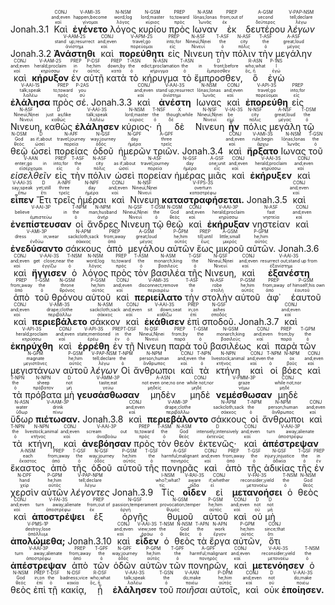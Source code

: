 <rt>Jonah.3.1</rt> <RUBY><ruby><ruby>Καὶ<rt>καί</rt></ruby><rt>and;even</rt></ruby><rt>CONJ</rt></RUBY> <RUBY><ruby><ruby><strong>ἐγένετο</strong><rt>γίνομαι</rt></ruby><rt>happen;become</rt></ruby><rt>V-AMI-3S</rt></RUBY> <RUBY><ruby><ruby>λόγος<rt>λόγος</rt></ruby><rt>word;log</rt></ruby><rt>N-NSM</rt></RUBY> <RUBY><ruby><ruby>κυρίου<rt>κύριος</rt></ruby><rt>lord;master</rt></ruby><rt>N-GSM</rt></RUBY> <RUBY><ruby><ruby>πρὸς<rt>πρός</rt></ruby><rt>to;toward</rt></ruby><rt>PREP</rt></RUBY> <RUBY><ruby><ruby>Ιωναν<rt>Ἰωνᾶς</rt></ruby><rt>Iōnas;Ionas</rt></ruby><rt>N-ASM</rt></RUBY> <RUBY><ruby><ruby>ἐκ<rt>ἐκ</rt></ruby><rt>from;out of</rt></ruby><rt>PREP</rt></RUBY> <RUBY><ruby><ruby>δευτέρου<rt>δεύτερος</rt></ruby><rt>second</rt></ruby><rt>A-GSM</rt></RUBY> <RUBY><ruby><ruby><em>λέγων</em><rt>λέγω</rt></ruby><rt>tell;declare</rt></ruby><rt>V-PAP-NSM</rt></RUBY> <rt>Jonah.3.2</rt> <RUBY><ruby><ruby><strong>Ἀνάστηθι</strong><rt>ἀνίστημι</rt></ruby><rt>stand up;resurrect</rt></ruby><rt>V-AAM-2S</rt></RUBY> <RUBY><ruby><ruby>καὶ<rt>καί</rt></ruby><rt>and;even</rt></ruby><rt>CONJ</rt></RUBY> <RUBY><ruby><ruby><strong>πορεύθητι</strong><rt>πορεύομαι</rt></ruby><rt>travel;go</rt></ruby><rt>V-APM-2S</rt></RUBY> <RUBY><ruby><ruby>εἰς<rt>εἰς</rt></ruby><rt>into;for</rt></ruby><rt>PREP</rt></RUBY> <RUBY><ruby><ruby>Νινευη<rt>Νινευΐ</rt></ruby><rt>Nineuΐ;Ninei</rt></ruby><rt>N-ASF</rt></RUBY> <RUBY><ruby><ruby>τὴν<rt>ὁ</rt></ruby><rt>the</rt></ruby><rt>T-ASF</rt></RUBY> <RUBY><ruby><ruby>πόλιν<rt>πόλις</rt></ruby><rt>city</rt></ruby><rt>N-ASF</rt></RUBY> <RUBY><ruby><ruby>τὴν<rt>ὁ</rt></ruby><rt>the</rt></ruby><rt>T-ASF</rt></RUBY> <RUBY><ruby><ruby>μεγάλην<rt>μέγας</rt></ruby><rt>great;loud</rt></ruby><rt>A-ASF</rt></RUBY> <RUBY><ruby><ruby>καὶ<rt>καί</rt></ruby><rt>and;even</rt></ruby><rt>CONJ</rt></RUBY> <RUBY><ruby><ruby><strong>κήρυξον</strong><rt>κηρύσσω</rt></ruby><rt>herald;proclaim</rt></ruby><rt>V-AAM-2S</rt></RUBY> <RUBY><ruby><ruby>ἐν<rt>ἐν</rt></ruby><rt>in</rt></ruby><rt>PREP</rt></RUBY> <RUBY><ruby><ruby>αὐτῇ<rt>αὐτός</rt></ruby><rt>he;him</rt></ruby><rt>P-DSF</rt></RUBY> <RUBY><ruby><ruby>κατὰ<rt>κατά</rt></ruby><rt>down;by</rt></ruby><rt>PREP</rt></RUBY> <RUBY><ruby><ruby>τὸ<rt>ὁ</rt></ruby><rt>the</rt></ruby><rt>T-ASN</rt></RUBY> <RUBY><ruby><ruby>κήρυγμα<rt>κήρυγμα</rt></ruby><rt>edict;proclamation</rt></ruby><rt>N-ASN</rt></RUBY> <RUBY><ruby><ruby>τὸ<rt>ὁ</rt></ruby><rt>the</rt></ruby><rt>T-ASN</rt></RUBY> <RUBY><ruby><ruby>ἔμπροσθεν,<rt>ἔμπροσθεν</rt></ruby><rt>in front;before</rt></ruby><rt>D</rt></RUBY> <RUBY><ruby><ruby>ὃ<rt>ὅς, ἥ</rt></ruby><rt>who;what</rt></ruby><rt>R-ASN</rt></RUBY> <RUBY><ruby><ruby>ἐγὼ<rt>ἐγώ</rt></ruby><rt>I</rt></ruby><rt>P-1NS</rt></RUBY> <RUBY><ruby><ruby><strong>ἐλάλησα</strong><rt>λαλέω</rt></ruby><rt>talk;speak</rt></ruby><rt>V-AAI-1S</rt></RUBY> <RUBY><ruby><ruby>πρὸς<rt>πρός</rt></ruby><rt>to;toward</rt></ruby><rt>PREP</rt></RUBY> <RUBY><ruby><ruby>σέ.<rt>σύ</rt></ruby><rt>you</rt></ruby><rt>P-2AS</rt></RUBY> <rt>Jonah.3.3</rt> <RUBY><ruby><ruby>καὶ<rt>καί</rt></ruby><rt>and;even</rt></ruby><rt>CONJ</rt></RUBY> <RUBY><ruby><ruby><strong>ἀνέστη</strong><rt>ἀνίστημι</rt></ruby><rt>stand up;resurrect</rt></ruby><rt>V-AAI-3S</rt></RUBY> <RUBY><ruby><ruby>Ιωνας<rt>Ἰωνᾶς</rt></ruby><rt>Iōnas;Ionas</rt></ruby><rt>N-NSM</rt></RUBY> <RUBY><ruby><ruby>καὶ<rt>καί</rt></ruby><rt>and;even</rt></ruby><rt>CONJ</rt></RUBY> <RUBY><ruby><ruby><strong>ἐπορεύθη</strong><rt>πορεύομαι</rt></ruby><rt>travel;go</rt></ruby><rt>V-API-3S</rt></RUBY> <RUBY><ruby><ruby>εἰς<rt>εἰς</rt></ruby><rt>into;for</rt></ruby><rt>PREP</rt></RUBY> <RUBY><ruby><ruby>Νινευη,<rt>Νινευΐ</rt></ruby><rt>Nineuΐ;Ninei</rt></ruby><rt>N-ASF</rt></RUBY> <RUBY><ruby><ruby>καθὼς<rt>καθώς</rt></ruby><rt>just as/like</rt></ruby><rt>D</rt></RUBY> <RUBY><ruby><ruby><strong>ἐλάλησεν</strong><rt>λαλέω</rt></ruby><rt>talk;speak</rt></ruby><rt>V-AAI-3S</rt></RUBY> <RUBY><ruby><ruby>κύριος·<rt>κύριος</rt></ruby><rt>lord;master</rt></ruby><rt>N-NSM</rt></RUBY> <RUBY><ruby><ruby>ἡ<rt>ὁ</rt></ruby><rt>the</rt></ruby><rt>T-NSF</rt></RUBY> <RUBY><ruby><ruby>δὲ<rt>δέ</rt></ruby><rt>though;while</rt></ruby><rt>X</rt></RUBY> <RUBY><ruby><ruby>Νινευη<rt>Νινευΐ</rt></ruby><rt>Nineuΐ;Ninei</rt></ruby><rt>N-NSF</rt></RUBY> <RUBY><ruby><ruby><strong>ἦν</strong><rt>εἰμί</rt></ruby><rt>be</rt></ruby><rt>V-IAI-3S</rt></RUBY> <RUBY><ruby><ruby>πόλις<rt>πόλις</rt></ruby><rt>city</rt></ruby><rt>N-NSF</rt></RUBY> <RUBY><ruby><ruby>μεγάλη<rt>μέγας</rt></ruby><rt>great;loud</rt></ruby><rt>A-NSF</rt></RUBY> <RUBY><ruby><ruby>τῷ<rt>ὁ</rt></ruby><rt>the</rt></ruby><rt>T-DSM</rt></RUBY> <RUBY><ruby><ruby>θεῷ<rt>θεός</rt></ruby><rt>God</rt></ruby><rt>N-DSM</rt></RUBY> <RUBY><ruby><ruby>ὡσεὶ<rt>ὡσεί</rt></ruby><rt>as if;about</rt></ruby><rt>D</rt></RUBY> <RUBY><ruby><ruby>πορείας<rt>πορεία</rt></ruby><rt>travel;journey</rt></ruby><rt>N-APF</rt></RUBY> <RUBY><ruby><ruby>ὁδοῦ<rt>ὁδός</rt></ruby><rt>way;journey</rt></ruby><rt>N-GSF</rt></RUBY> <RUBY><ruby><ruby>ἡμερῶν<rt>ἡμέρα</rt></ruby><rt>day</rt></ruby><rt>N-GPF</rt></RUBY> <RUBY><ruby><ruby>τριῶν.<rt>τρεῖς</rt></ruby><rt>three</rt></ruby><rt>A-GPF</rt></RUBY> <rt>Jonah.3.4</rt> <RUBY><ruby><ruby>καὶ<rt>καί</rt></ruby><rt>and;even</rt></ruby><rt>CONJ</rt></RUBY> <RUBY><ruby><ruby><strong>ἤρξατο</strong><rt>ἄρχω</rt></ruby><rt>rule;begin</rt></ruby><rt>V-AMI-3S</rt></RUBY> <RUBY><ruby><ruby>Ιωνας<rt>Ἰωνᾶς</rt></ruby><rt>Iōnas;Ionas</rt></ruby><rt>N-NSM</rt></RUBY> <RUBY><ruby><ruby>τοῦ<rt>ὁ</rt></ruby><rt>the</rt></ruby><rt>T-GSN</rt></RUBY> <RUBY><ruby><ruby><em>εἰσελθεῖν</em><rt>εἰσέρχομαι</rt></ruby><rt>enter;go in</rt></ruby><rt>V-AAN</rt></RUBY> <RUBY><ruby><ruby>εἰς<rt>εἰς</rt></ruby><rt>into;for</rt></ruby><rt>PREP</rt></RUBY> <RUBY><ruby><ruby>τὴν<rt>ὁ</rt></ruby><rt>the</rt></ruby><rt>T-ASF</rt></RUBY> <RUBY><ruby><ruby>πόλιν<rt>πόλις</rt></ruby><rt>city</rt></ruby><rt>N-ASF</rt></RUBY> <RUBY><ruby><ruby>ὡσεὶ<rt>ὡσεί</rt></ruby><rt>as if;about</rt></ruby><rt>D</rt></RUBY> <RUBY><ruby><ruby>πορείαν<rt>πορεία</rt></ruby><rt>travel;journey</rt></ruby><rt>N-ASF</rt></RUBY> <RUBY><ruby><ruby>ἡμέρας<rt>ἡμέρα</rt></ruby><rt>day</rt></ruby><rt>N-GSF</rt></RUBY> <RUBY><ruby><ruby>μιᾶς<rt>εἷς</rt></ruby><rt>one;unit</rt></ruby><rt>A-GSF</rt></RUBY> <RUBY><ruby><ruby>καὶ<rt>καί</rt></ruby><rt>and;even</rt></ruby><rt>CONJ</rt></RUBY> <RUBY><ruby><ruby><strong>ἐκήρυξεν</strong><rt>κηρύσσω</rt></ruby><rt>herald;proclaim</rt></ruby><rt>V-AAI-3S</rt></RUBY> <RUBY><ruby><ruby>καὶ<rt>καί</rt></ruby><rt>and;even</rt></ruby><rt>CONJ</rt></RUBY> <RUBY><ruby><ruby><strong>εἶπεν</strong><rt>ἔπω</rt></ruby><rt>say;speak</rt></ruby><rt>V-AAI-3S</rt></RUBY> <RUBY><ruby><ruby>Ἔτι<rt>ἔτι</rt></ruby><rt>yet;still</rt></ruby><rt>D</rt></RUBY> <RUBY><ruby><ruby>τρεῖς<rt>τρεῖς</rt></ruby><rt>three</rt></ruby><rt>A-NPF</rt></RUBY> <RUBY><ruby><ruby>ἡμέραι<rt>ἡμέρα</rt></ruby><rt>day</rt></ruby><rt>N-NPF</rt></RUBY> <RUBY><ruby><ruby>καὶ<rt>καί</rt></ruby><rt>and;even</rt></ruby><rt>CONJ</rt></RUBY> <RUBY><ruby><ruby>Νινευη<rt>Νινευΐ</rt></ruby><rt>Nineuΐ;Ninei</rt></ruby><rt>N-NSF</rt></RUBY> <RUBY><ruby><ruby><strong>καταστραφήσεται.</strong><rt>καταστρέφω</rt></ruby><rt>overturn</rt></ruby><rt>V-FPS-3S</rt></RUBY> <rt>Jonah.3.5</rt> <RUBY><ruby><ruby>καὶ<rt>καί</rt></ruby><rt>and;even</rt></ruby><rt>CONJ</rt></RUBY> <RUBY><ruby><ruby><strong>ἐνεπίστευσαν</strong><rt>ἐμπιστεύω</rt></ruby><rt>believe in</rt></ruby><rt>V-AAI-3P</rt></RUBY> <RUBY><ruby><ruby>οἱ<rt>ὁ</rt></ruby><rt>the</rt></ruby><rt>T-NPM</rt></RUBY> <RUBY><ruby><ruby>ἄνδρες<rt>ἀνήρ</rt></ruby><rt>man;husband</rt></ruby><rt>N-NPM</rt></RUBY> <RUBY><ruby><ruby>Νινευη<rt>Νινευΐ</rt></ruby><rt>Nineuΐ;Ninei</rt></ruby><rt>N-GSF</rt></RUBY> <RUBY><ruby><ruby>τῷ<rt>ὁ</rt></ruby><rt>the</rt></ruby><rt>T-DSM</rt></RUBY> <RUBY><ruby><ruby>θεῷ<rt>θεός</rt></ruby><rt>God</rt></ruby><rt>N-DSM</rt></RUBY> <RUBY><ruby><ruby>καὶ<rt>καί</rt></ruby><rt>and;even</rt></ruby><rt>CONJ</rt></RUBY> <RUBY><ruby><ruby><strong>ἐκήρυξαν</strong><rt>κηρύσσω</rt></ruby><rt>herald;proclaim</rt></ruby><rt>V-AAI-3P</rt></RUBY> <RUBY><ruby><ruby>νηστείαν<rt>νηστεία</rt></ruby><rt>fast</rt></ruby><rt>N-ASF</rt></RUBY> <RUBY><ruby><ruby>καὶ<rt>καί</rt></ruby><rt>and;even</rt></ruby><rt>CONJ</rt></RUBY> <RUBY><ruby><ruby><strong>ἐνεδύσαντο</strong><rt>ἐνδύω</rt></ruby><rt>dress in;wear</rt></ruby><rt>V-AMI-3P</rt></RUBY> <RUBY><ruby><ruby>σάκκους<rt>σάκκος</rt></ruby><rt>sackcloth;sack</rt></ruby><rt>N-APM</rt></RUBY> <RUBY><ruby><ruby>ἀπὸ<rt>ἀπό</rt></ruby><rt>from;away</rt></ruby><rt>PREP</rt></RUBY> <RUBY><ruby><ruby>μεγάλου<rt>μέγας</rt></ruby><rt>great;loud</rt></ruby><rt>A-GSM</rt></RUBY> <RUBY><ruby><ruby>αὐτῶν<rt>αὐτός</rt></ruby><rt>he;him</rt></ruby><rt>P-GPM</rt></RUBY> <RUBY><ruby><ruby>ἕως<rt>ἕως</rt></ruby><rt>till;until</rt></ruby><rt>PREP</rt></RUBY> <RUBY><ruby><ruby>μικροῦ<rt>μικρός</rt></ruby><rt>little;small</rt></ruby><rt>A-GSM</rt></RUBY> <RUBY><ruby><ruby>αὐτῶν.<rt>αὐτός</rt></ruby><rt>he;him</rt></ruby><rt>P-GPM</rt></RUBY> <rt>Jonah.3.6</rt> <RUBY><ruby><ruby>καὶ<rt>καί</rt></ruby><rt>and;even</rt></ruby><rt>CONJ</rt></RUBY> <RUBY><ruby><ruby><strong>ἤγγισεν</strong><rt>ἐγγίζω</rt></ruby><rt>get close;near</rt></ruby><rt>V-AAI-3S</rt></RUBY> <RUBY><ruby><ruby>ὁ<rt>ὁ</rt></ruby><rt>the</rt></ruby><rt>T-NSM</rt></RUBY> <RUBY><ruby><ruby>λόγος<rt>λόγος</rt></ruby><rt>word;log</rt></ruby><rt>N-NSM</rt></RUBY> <RUBY><ruby><ruby>πρὸς<rt>πρός</rt></ruby><rt>to;toward</rt></ruby><rt>PREP</rt></RUBY> <RUBY><ruby><ruby>τὸν<rt>ὁ</rt></ruby><rt>the</rt></ruby><rt>T-ASM</rt></RUBY> <RUBY><ruby><ruby>βασιλέα<rt>βασιλεύς</rt></ruby><rt>monarch;king</rt></ruby><rt>N-ASM</rt></RUBY> <RUBY><ruby><ruby>τῆς<rt>ὁ</rt></ruby><rt>the</rt></ruby><rt>T-GSF</rt></RUBY> <RUBY><ruby><ruby>Νινευη,<rt>Νινευΐ</rt></ruby><rt>Nineuΐ;Ninei</rt></ruby><rt>N-GSF</rt></RUBY> <RUBY><ruby><ruby>καὶ<rt>καί</rt></ruby><rt>and;even</rt></ruby><rt>CONJ</rt></RUBY> <RUBY><ruby><ruby><strong>ἐξανέστη</strong><rt>ἐξανίστημι</rt></ruby><rt>resurrect out;stand up from</rt></ruby><rt>V-AAI-3S</rt></RUBY> <RUBY><ruby><ruby>ἀπὸ<rt>ἀπό</rt></ruby><rt>from;away</rt></ruby><rt>PREP</rt></RUBY> <RUBY><ruby><ruby>τοῦ<rt>ὁ</rt></ruby><rt>the</rt></ruby><rt>T-GSM</rt></RUBY> <RUBY><ruby><ruby>θρόνου<rt>θρόνος</rt></ruby><rt>throne</rt></ruby><rt>N-GSM</rt></RUBY> <RUBY><ruby><ruby>αὐτοῦ<rt>αὐτός</rt></ruby><rt>he;him</rt></ruby><rt>P-GSM</rt></RUBY> <RUBY><ruby><ruby>καὶ<rt>καί</rt></ruby><rt>and;even</rt></ruby><rt>CONJ</rt></RUBY> <RUBY><ruby><ruby><strong>περιείλατο</strong><rt>περιαιρέω</rt></ruby><rt>disconnect;remove</rt></ruby><rt>V-AMI-3S</rt></RUBY> <RUBY><ruby><ruby>τὴν<rt>ὁ</rt></ruby><rt>the</rt></ruby><rt>T-ASF</rt></RUBY> <RUBY><ruby><ruby>στολὴν<rt>στολή</rt></ruby><rt>robe</rt></ruby><rt>N-ASF</rt></RUBY> <RUBY><ruby><ruby>αὐτοῦ<rt>αὐτός</rt></ruby><rt>he;him</rt></ruby><rt>P-GSM</rt></RUBY> <RUBY><ruby><ruby>ἀφ᾽<rt>ἀπό</rt></ruby><rt>from;away</rt></ruby><rt>PREP</rt></RUBY> <RUBY><ruby><ruby>ἑαυτοῦ<rt>ἑαυτοῦ</rt></ruby><rt>of himself;his own</rt></ruby><rt>P-GSM</rt></RUBY> <RUBY><ruby><ruby>καὶ<rt>καί</rt></ruby><rt>and;even</rt></ruby><rt>CONJ</rt></RUBY> <RUBY><ruby><ruby><strong>περιεβάλετο</strong><rt>περιβάλλω</rt></ruby><rt>drape;clothe</rt></ruby><rt>V-AMI-3S</rt></RUBY> <RUBY><ruby><ruby>σάκκον<rt>σάκκος</rt></ruby><rt>sackcloth;sack</rt></ruby><rt>N-ASM</rt></RUBY> <RUBY><ruby><ruby>καὶ<rt>καί</rt></ruby><rt>and;even</rt></ruby><rt>CONJ</rt></RUBY> <RUBY><ruby><ruby><strong>ἐκάθισεν</strong><rt>καθίζω</rt></ruby><rt>sit down;seat</rt></ruby><rt>V-AAI-3S</rt></RUBY> <RUBY><ruby><ruby>ἐπὶ<rt>ἐπί</rt></ruby><rt>in;on</rt></ruby><rt>PREP</rt></RUBY> <RUBY><ruby><ruby>σποδοῦ.<rt>σποδός</rt></ruby><rt>ashes</rt></ruby><rt>N-GSF</rt></RUBY> <rt>Jonah.3.7</rt> <RUBY><ruby><ruby>καὶ<rt>καί</rt></ruby><rt>and;even</rt></ruby><rt>CONJ</rt></RUBY> <RUBY><ruby><ruby><strong>ἐκηρύχθη</strong><rt>κηρύσσω</rt></ruby><rt>herald;proclaim</rt></ruby><rt>V-API-3S</rt></RUBY> <RUBY><ruby><ruby>καὶ<rt>καί</rt></ruby><rt>and;even</rt></ruby><rt>CONJ</rt></RUBY> <RUBY><ruby><ruby><strong>ἐρρέθη</strong><rt>ἐρέω</rt></ruby><rt>state;mentioned</rt></ruby><rt>V-API-3S</rt></RUBY> <RUBY><ruby><ruby>ἐν<rt>ἐν</rt></ruby><rt>in</rt></ruby><rt>PREP</rt></RUBY> <RUBY><ruby><ruby>τῇ<rt>ὁ</rt></ruby><rt>the</rt></ruby><rt>T-DSF</rt></RUBY> <RUBY><ruby><ruby>Νινευη<rt>Νινευΐ</rt></ruby><rt>Nineuΐ;Ninei</rt></ruby><rt>N-DSF</rt></RUBY> <RUBY><ruby><ruby>παρὰ<rt>παρά</rt></ruby><rt>from;by</rt></ruby><rt>PREP</rt></RUBY> <RUBY><ruby><ruby>τοῦ<rt>ὁ</rt></ruby><rt>the</rt></ruby><rt>T-GSM</rt></RUBY> <RUBY><ruby><ruby>βασιλέως<rt>βασιλεύς</rt></ruby><rt>monarch;king</rt></ruby><rt>N-GSM</rt></RUBY> <RUBY><ruby><ruby>καὶ<rt>καί</rt></ruby><rt>and;even</rt></ruby><rt>CONJ</rt></RUBY> <RUBY><ruby><ruby>παρὰ<rt>παρά</rt></ruby><rt>from;by</rt></ruby><rt>PREP</rt></RUBY> <RUBY><ruby><ruby>τῶν<rt>ὁ</rt></ruby><rt>the</rt></ruby><rt>T-GPM</rt></RUBY> <RUBY><ruby><ruby>μεγιστάνων<rt>μεγιστᾶνες</rt></ruby><rt>magnate</rt></ruby><rt>N-GPM</rt></RUBY> <RUBY><ruby><ruby>αὐτοῦ<rt>αὐτός</rt></ruby><rt>he;him</rt></ruby><rt>P-GSM</rt></RUBY> <RUBY><ruby><ruby><em>λέγων</em><rt>λέγω</rt></ruby><rt>tell;declare</rt></ruby><rt>V-PAP-NSM</rt></RUBY> <RUBY><ruby><ruby>Οἱ<rt>ὁ</rt></ruby><rt>the</rt></ruby><rt>T-NPM</rt></RUBY> <RUBY><ruby><ruby>ἄνθρωποι<rt>ἄνθρωπος</rt></ruby><rt>person;human</rt></ruby><rt>N-NPM</rt></RUBY> <RUBY><ruby><ruby>καὶ<rt>καί</rt></ruby><rt>and;even</rt></ruby><rt>CONJ</rt></RUBY> <RUBY><ruby><ruby>τὰ<rt>ὁ</rt></ruby><rt>the</rt></ruby><rt>T-NPN</rt></RUBY> <RUBY><ruby><ruby>κτήνη<rt>κτῆνος</rt></ruby><rt>livestock;animal</rt></ruby><rt>N-NPN</rt></RUBY> <RUBY><ruby><ruby>καὶ<rt>καί</rt></ruby><rt>and;even</rt></ruby><rt>CONJ</rt></RUBY> <RUBY><ruby><ruby>οἱ<rt>ὁ</rt></ruby><rt>the</rt></ruby><rt>T-NPM</rt></RUBY> <RUBY><ruby><ruby>βόες<rt>βοῦς</rt></ruby><rt>ox</rt></ruby><rt>N-NPM</rt></RUBY> <RUBY><ruby><ruby>καὶ<rt>καί</rt></ruby><rt>and;even</rt></ruby><rt>CONJ</rt></RUBY> <RUBY><ruby><ruby>τὰ<rt>ὁ</rt></ruby><rt>the</rt></ruby><rt>T-NPN</rt></RUBY> <RUBY><ruby><ruby>πρόβατα<rt>πρόβατον</rt></ruby><rt>sheep</rt></ruby><rt>N-NPN</rt></RUBY> <RUBY><ruby><ruby>μὴ<rt>μή</rt></ruby><rt>not</rt></ruby><rt>D</rt></RUBY> <RUBY><ruby><ruby><strong>γευσάσθωσαν</strong><rt>γεύω</rt></ruby><rt>taste;eat</rt></ruby><rt>V-AMM-3P</rt></RUBY> <RUBY><ruby><ruby>μηδὲν<rt>μηδείς</rt></ruby><rt>not even one;no one</rt></ruby><rt>A-ASN</rt></RUBY> <RUBY><ruby><ruby>μηδὲ<rt>μηδέ</rt></ruby><rt>while not;nor</rt></ruby><rt>CONJ</rt></RUBY> <RUBY><ruby><ruby><strong>νεμέσθωσαν</strong><rt>νέμω</rt></ruby><rt>graze</rt></ruby><rt>V-PMM-3P</rt></RUBY> <RUBY><ruby><ruby>μηδὲ<rt>μηδέ</rt></ruby><rt>while not;nor</rt></ruby><rt>CONJ</rt></RUBY> <RUBY><ruby><ruby>ὕδωρ<rt>ὕδωρ</rt></ruby><rt>water</rt></ruby><rt>N-ASN</rt></RUBY> <RUBY><ruby><ruby><strong>πιέτωσαν.</strong><rt>πίνω</rt></ruby><rt>drink</rt></ruby><rt>V-AAM-3P</rt></RUBY> <rt>Jonah.3.8</rt> <RUBY><ruby><ruby>καὶ<rt>καί</rt></ruby><rt>and;even</rt></ruby><rt>CONJ</rt></RUBY> <RUBY><ruby><ruby><strong>περιεβάλοντο</strong><rt>περιβάλλω</rt></ruby><rt>drape;clothe</rt></ruby><rt>V-AMI-3P</rt></RUBY> <RUBY><ruby><ruby>σάκκους<rt>σάκκος</rt></ruby><rt>sackcloth;sack</rt></ruby><rt>N-APM</rt></RUBY> <RUBY><ruby><ruby>οἱ<rt>ὁ</rt></ruby><rt>the</rt></ruby><rt>T-NPM</rt></RUBY> <RUBY><ruby><ruby>ἄνθρωποι<rt>ἄνθρωπος</rt></ruby><rt>person;human</rt></ruby><rt>N-NPM</rt></RUBY> <RUBY><ruby><ruby>καὶ<rt>καί</rt></ruby><rt>and;even</rt></ruby><rt>CONJ</rt></RUBY> <RUBY><ruby><ruby>τὰ<rt>ὁ</rt></ruby><rt>the</rt></ruby><rt>T-NPN</rt></RUBY> <RUBY><ruby><ruby>κτήνη,<rt>κτῆνος</rt></ruby><rt>livestock;animal</rt></ruby><rt>N-NPN</rt></RUBY> <RUBY><ruby><ruby>καὶ<rt>καί</rt></ruby><rt>and;even</rt></ruby><rt>CONJ</rt></RUBY> <RUBY><ruby><ruby><strong>ἀνεβόησαν</strong><rt>ἀναβοάω</rt></ruby><rt>scream out</rt></ruby><rt>V-AAI-3P</rt></RUBY> <RUBY><ruby><ruby>πρὸς<rt>πρός</rt></ruby><rt>to;toward</rt></ruby><rt>PREP</rt></RUBY> <RUBY><ruby><ruby>τὸν<rt>ὁ</rt></ruby><rt>the</rt></ruby><rt>T-ASM</rt></RUBY> <RUBY><ruby><ruby>θεὸν<rt>θεός</rt></ruby><rt>God</rt></ruby><rt>N-ASM</rt></RUBY> <RUBY><ruby><ruby>ἐκτενῶς·<rt>ἐκτενῶς</rt></ruby><rt>intensely;intensively</rt></ruby><rt>D</rt></RUBY> <RUBY><ruby><ruby>καὶ<rt>καί</rt></ruby><rt>and;even</rt></ruby><rt>CONJ</rt></RUBY> <RUBY><ruby><ruby><strong>ἀπέστρεψαν</strong><rt>ἀποστρέφω</rt></ruby><rt>turn away;alienate</rt></ruby><rt>V-AAI-3P</rt></RUBY> <RUBY><ruby><ruby>ἕκαστος<rt>ἕκαστος</rt></ruby><rt>each</rt></ruby><rt>A-NSM</rt></RUBY> <RUBY><ruby><ruby>ἀπὸ<rt>ἀπό</rt></ruby><rt>from;away</rt></ruby><rt>PREP</rt></RUBY> <RUBY><ruby><ruby>τῆς<rt>ὁ</rt></ruby><rt>the</rt></ruby><rt>T-GSF</rt></RUBY> <RUBY><ruby><ruby>ὁδοῦ<rt>ὁδός</rt></ruby><rt>way;journey</rt></ruby><rt>N-GSF</rt></RUBY> <RUBY><ruby><ruby>αὐτοῦ<rt>αὐτός</rt></ruby><rt>he;him</rt></ruby><rt>P-GSM</rt></RUBY> <RUBY><ruby><ruby>τῆς<rt>ὁ</rt></ruby><rt>the</rt></ruby><rt>T-GSF</rt></RUBY> <RUBY><ruby><ruby>πονηρᾶς<rt>πονηρός</rt></ruby><rt>harmful;malignant</rt></ruby><rt>A-GSF</rt></RUBY> <RUBY><ruby><ruby>καὶ<rt>καί</rt></ruby><rt>and;even</rt></ruby><rt>CONJ</rt></RUBY> <RUBY><ruby><ruby>ἀπὸ<rt>ἀπό</rt></ruby><rt>from;away</rt></ruby><rt>PREP</rt></RUBY> <RUBY><ruby><ruby>τῆς<rt>ὁ</rt></ruby><rt>the</rt></ruby><rt>T-GSF</rt></RUBY> <RUBY><ruby><ruby>ἀδικίας<rt>ἀδικία</rt></ruby><rt>injury;injustice</rt></ruby><rt>N-GSF</rt></RUBY> <RUBY><ruby><ruby>τῆς<rt>ὁ</rt></ruby><rt>the</rt></ruby><rt>T-GSF</rt></RUBY> <RUBY><ruby><ruby>ἐν<rt>ἐν</rt></ruby><rt>in</rt></ruby><rt>PREP</rt></RUBY> <RUBY><ruby><ruby>χερσὶν<rt>χείρ</rt></ruby><rt>hand</rt></ruby><rt>N-DPF</rt></RUBY> <RUBY><ruby><ruby>αὐτῶν<rt>αὐτός</rt></ruby><rt>he;him</rt></ruby><rt>P-GPM</rt></RUBY> <RUBY><ruby><ruby><em>λέγοντες</em><rt>λέγω</rt></ruby><rt>tell;declare</rt></ruby><rt>V-PAP-NPM</rt></RUBY> <rt>Jonah.3.9</rt> <RUBY><ruby><ruby>Τίς<rt>τίς</rt></ruby><rt>who?;what?</rt></ruby><rt>I-NSM</rt></RUBY> <RUBY><ruby><ruby><strong>οἶδεν</strong><rt>οἶδα</rt></ruby><rt>aware</rt></ruby><rt>V-RAI-3S</rt></RUBY> <RUBY><ruby><ruby>εἰ<rt>εἰ</rt></ruby><rt>if;whether</rt></ruby><rt>CONJ</rt></RUBY> <RUBY><ruby><ruby><strong>μετανοήσει</strong><rt>μετανοέω</rt></ruby><rt>reconsider;yield</rt></ruby><rt>V-FAI-3S</rt></RUBY> <RUBY><ruby><ruby>ὁ<rt>ὁ</rt></ruby><rt>the</rt></ruby><rt>T-NSM</rt></RUBY> <RUBY><ruby><ruby>θεὸς<rt>θεός</rt></ruby><rt>God</rt></ruby><rt>N-NSM</rt></RUBY> <RUBY><ruby><ruby>καὶ<rt>καί</rt></ruby><rt>and;even</rt></ruby><rt>CONJ</rt></RUBY> <RUBY><ruby><ruby><strong>ἀποστρέψει</strong><rt>ἀποστρέφω</rt></ruby><rt>turn away;alienate</rt></ruby><rt>V-FAI-3S</rt></RUBY> <RUBY><ruby><ruby>ἐξ<rt>ἐκ</rt></ruby><rt>from;out of</rt></ruby><rt>PREP</rt></RUBY> <RUBY><ruby><ruby>ὀργῆς<rt>ὀργή</rt></ruby><rt>passion;temperament</rt></ruby><rt>N-GSF</rt></RUBY> <RUBY><ruby><ruby>θυμοῦ<rt>θυμός</rt></ruby><rt>provocation;temper</rt></ruby><rt>N-GSM</rt></RUBY> <RUBY><ruby><ruby>αὐτοῦ<rt>αὐτός</rt></ruby><rt>he;him</rt></ruby><rt>P-GSM</rt></RUBY> <RUBY><ruby><ruby>καὶ<rt>καί</rt></ruby><rt>and;even</rt></ruby><rt>CONJ</rt></RUBY> <RUBY><ruby><ruby>οὐ<rt>οὐ</rt></ruby><rt>not</rt></ruby><rt>D</rt></RUBY> <RUBY><ruby><ruby>μὴ<rt>μή</rt></ruby><rt>not</rt></ruby><rt>D</rt></RUBY> <RUBY><ruby><ruby><strong>ἀπολώμεθα;</strong><rt>ἀπόλλυμι</rt></ruby><rt>destroy;lose</rt></ruby><rt>V-PMS-1P</rt></RUBY> <rt>Jonah.3.10</rt> <RUBY><ruby><ruby>καὶ<rt>καί</rt></ruby><rt>and;even</rt></ruby><rt>CONJ</rt></RUBY> <RUBY><ruby><ruby><strong>εἶδεν</strong><rt>ὁράω</rt></ruby><rt>view;see</rt></ruby><rt>V-AAI-3S</rt></RUBY> <RUBY><ruby><ruby>ὁ<rt>ὁ</rt></ruby><rt>the</rt></ruby><rt>T-NSM</rt></RUBY> <RUBY><ruby><ruby>θεὸς<rt>θεός</rt></ruby><rt>God</rt></ruby><rt>N-NSM</rt></RUBY> <RUBY><ruby><ruby>τὰ<rt>ὁ</rt></ruby><rt>the</rt></ruby><rt>T-APN</rt></RUBY> <RUBY><ruby><ruby>ἔργα<rt>ἔργον</rt></ruby><rt>work</rt></ruby><rt>N-APN</rt></RUBY> <RUBY><ruby><ruby>αὐτῶν,<rt>αὐτός</rt></ruby><rt>he;him</rt></ruby><rt>P-GPM</rt></RUBY> <RUBY><ruby><ruby>ὅτι<rt>ὅτι</rt></ruby><rt>since;that</rt></ruby><rt>CONJ</rt></RUBY> <RUBY><ruby><ruby><strong>ἀπέστρεψαν</strong><rt>ἀποστρέφω</rt></ruby><rt>turn away;alienate</rt></ruby><rt>V-AAI-3P</rt></RUBY> <RUBY><ruby><ruby>ἀπὸ<rt>ἀπό</rt></ruby><rt>from;away</rt></ruby><rt>PREP</rt></RUBY> <RUBY><ruby><ruby>τῶν<rt>ὁ</rt></ruby><rt>the</rt></ruby><rt>T-GPF</rt></RUBY> <RUBY><ruby><ruby>ὁδῶν<rt>ὁδός</rt></ruby><rt>way;journey</rt></ruby><rt>N-GPF</rt></RUBY> <RUBY><ruby><ruby>αὐτῶν<rt>αὐτός</rt></ruby><rt>he;him</rt></ruby><rt>P-GPM</rt></RUBY> <RUBY><ruby><ruby>τῶν<rt>ὁ</rt></ruby><rt>the</rt></ruby><rt>T-GPF</rt></RUBY> <RUBY><ruby><ruby>πονηρῶν,<rt>πονηρός</rt></ruby><rt>harmful;malignant</rt></ruby><rt>A-GPF</rt></RUBY> <RUBY><ruby><ruby>καὶ<rt>καί</rt></ruby><rt>and;even</rt></ruby><rt>CONJ</rt></RUBY> <RUBY><ruby><ruby><strong>μετενόησεν</strong><rt>μετανοέω</rt></ruby><rt>reconsider;yield</rt></ruby><rt>V-AAI-3S</rt></RUBY> <RUBY><ruby><ruby>ὁ<rt>ὁ</rt></ruby><rt>the</rt></ruby><rt>T-NSM</rt></RUBY> <RUBY><ruby><ruby>θεὸς<rt>θεός</rt></ruby><rt>God</rt></ruby><rt>N-NSM</rt></RUBY> <RUBY><ruby><ruby>ἐπὶ<rt>ἐπί</rt></ruby><rt>in;on</rt></ruby><rt>PREP</rt></RUBY> <RUBY><ruby><ruby>τῇ<rt>ὁ</rt></ruby><rt>the</rt></ruby><rt>T-DSF</rt></RUBY> <RUBY><ruby><ruby>κακίᾳ,<rt>κακία</rt></ruby><rt>badness;vice</rt></ruby><rt>N-DSF</rt></RUBY> <RUBY><ruby><ruby>ᾗ<rt>ὅς, ἥ</rt></ruby><rt>who;what</rt></ruby><rt>R-DSF</rt></RUBY> <RUBY><ruby><ruby><strong>ἐλάλησεν</strong><rt>λαλέω</rt></ruby><rt>talk;speak</rt></ruby><rt>V-AAI-3S</rt></RUBY> <RUBY><ruby><ruby>τοῦ<rt>ὁ</rt></ruby><rt>the</rt></ruby><rt>T-GSN</rt></RUBY> <RUBY><ruby><ruby><em>ποιῆσαι</em><rt>ποιέω</rt></ruby><rt>do;make</rt></ruby><rt>V-AAN</rt></RUBY> <RUBY><ruby><ruby>αὐτοῖς,<rt>αὐτός</rt></ruby><rt>he;him</rt></ruby><rt>P-DPM</rt></RUBY> <RUBY><ruby><ruby>καὶ<rt>καί</rt></ruby><rt>and;even</rt></ruby><rt>CONJ</rt></RUBY> <RUBY><ruby><ruby>οὐκ<rt>οὐ</rt></ruby><rt>not</rt></ruby><rt>D</rt></RUBY> <RUBY><ruby><ruby><strong>ἐποίησεν.</strong><rt>ποιέω</rt></ruby><rt>do;make</rt></ruby><rt>V-AAI-3S</rt></RUBY> 
